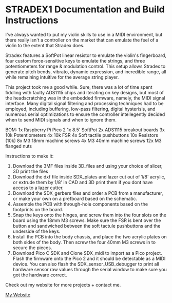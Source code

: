 STRADEX1 Documentation and Build Instructions
==============
I've always wanted to put my violin skills to use in a MIDI environment, but there really isn't a controller on the market that can emulate the feel of a violin to the extent that Stradex does. 

Stradex features a SoftPot linear resistor to emulate the violin's fingerboard, four custom force-sensitive keys to emulate the strings, and three potentiometers for range & modulation control. This setup allows Stradex to generate pitch bends, vibrato, dynamic expression, and incredible range, all while remaining intuitive for the average string player. 

This project took me a good while. Sure, there was a lot of time spent fiddling with faulty ADS1115 chips and iterating on key designs, but most of the headscratching was in the embedded firmware, namely, the MIDI signal interface. Many digital signal filtering and processing techniques had to be employed, including buffering, low-pass filtering, digital hysterisis, and numerous serial optimizations to ensure the controller intellegently decided when to send MIDI signals and when to ignore them. 

BOM:
1x Raspberry Pi Pico 2
1x 8.5' SoftPot
2x ADS1115 breakout boards
3x 10k Potentiometers
4x 10k FSR
4x Soft tactile pushbuttons
10x Resistors (10k)
8x M3 18mm machine screws
4x M3 40mm machine screws
12x M3 flanged nuts

Instructions to make it:
1. Download the 3MF files inside 3D_files and using your choice of slicer, 3D print the files
2. Download the dxf file inside SDX_plates and lazer cut out of 1/8' acrylic, or extrude them by 1/8' in CAD and 3D print them if you dont have access to a lazer cutter.
3. Download the SDX_gerbers files and order a PCB from a manufacturer, or make your own on a prefboard based on the schematic.
4. Assemble the PCB with through-hole components based on the footprints on the board.
5. Snap the keys onto the hinges, and screw them into the four slots on the board using the 18mm M3 screws. Make sure the FSR is bent over the button and sandwiched between the soft tactule pushbuttons and the underside of the keys.
6. Install the PCB into the body chassis, and place the two acrylic plates on both sides of the body. Then screw the four 40mm M3 screws in to secure the pieces. 
7. Download Pico C SDK and Clone SDX_midi to import as a Pico project. Flash the firmware onto the Pico 2 and it should be detectable as a MIDI device. You can also flash the SDX_sensor_USB_debugger to print all hardware sensor raw values through the serial window to make sure you got the hardware correct.

Check out my website for more projects + contact me.

[My Website](https://bradylin.com/)